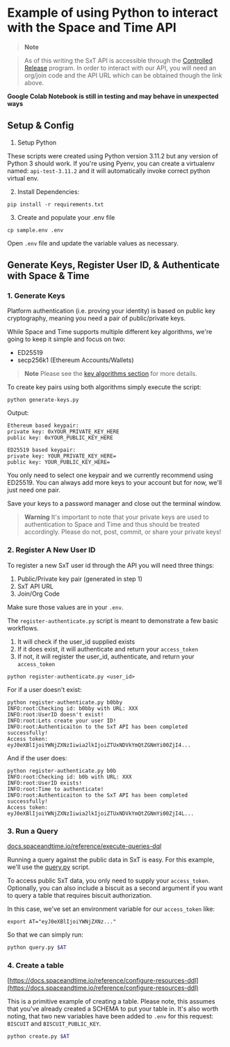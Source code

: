 # Example of using Python to interact with the Space and Time API 

> **Note**

> As of this writing the SxT API is accessible through the [Controlled Release](https://docs.spaceandtime.io/docs/controlled-release) program. In order to interact with our API, you will need an org/join code and the API URL which can be obtained though the link above. 

**Google Colab Notebook is still in testing and may behave in unexpected ways**

## Setup & Config
1. Setup Python

These scripts were created using Python version 3.11.2 but any version of Python 3 should work. If you're using Pyenv, you can create a virtualenv named: `api-test-3.11.2` and it will automatically invoke correct python virtual env.  

2. Install Dependencies: 

`pip install -r requirements.txt`

3. Create and populate your .env file

`cp sample.env .env`

Open `.env` file and update the variable values as necessary. 

## Generate Keys, Register User ID, & Authenticate with Space & Time 

### 1. Generate Keys 
Platform authentication (i.e. proving your identity) is based on public key cryptography, meaning you need a pair of public/private keys. 

While Space and Time supports multiple different key algorithms, we're going to keep it simple and focus on two:

- ED25519
- secp256k1 (Ethereum Accounts/Wallets)

> **Note** 
> Please see the [key algorithms section](https://docs.spaceandtime.io/docs/register-and-authenticate#key-algorithms) for more details. 

To create key pairs using both algorithms simply execute the script:

`python generate-keys.py`

Output:

```shell
Ethereum based keypair:
private key: 0xYOUR_PRIVATE_KEY_HERE
public key: 0xYOUR_PUBLIC_KEY_HERE

ED25519 based keypair:
private key: YOUR_PRIVATE_KEY_HERE=
public key: YOUR_PUBLIC_KEY_HERE=
```

You only need to select one keypair and we currently recommend using ED25519. You can always add more keys to your account but for now, we'll just need one pair. 

Save your keys to a password manager and close out the terminal window. 

> **Warning**
> It's important to note that your private keys are used to authentication to Space and Time and thus should be treated accordingly. Please do not, post, commit, or share your private keys! 

### 2. Register A New User ID
To register a new SxT user id through the API you will need three things:
1. Public/Private key pair (generated in step 1) 
2. SxT API URL 
3. Join/Org Code

Make sure those values are in your `.env`. 

The `register-authenticate.py` script is meant to demonstrate a few basic workflows. 

1. It will check if the user_id supplied exists
2. If it does exist, it will authenticate and return your `access_token` 
2. If not, it will register the user_id, authenticate, and return your `access_token`

`python register-authenticate.py <user_id>`

For if a user doesn't exist:

```
python register-authenticate.py b0bby
INFO:root:Checking id: b0bby with URL: XXX
INFO:root:UserID doesn't exist!
INFO:root:Lets create your user ID!
INFO:root:Authenticaiton to the SxT API has been completed successfully!
Access token: eyJ0eXBlIjoiYWNjZXNzIiwia2lkIjoiZTUxNDVkYmQtZGNmYi00ZjI4...
```

And if the user does:

```
python register-authenticate.py b0b
INFO:root:Checking id: b0b with URL: XXX
INFO:root:UserID exists!
INFO:root:Time to authenticate!
INFO:root:Authenticaiton to the SxT API has been completed successfully!
Access token: eyJ0eXBlIjoiYWNjZXNzIiwia2lkIjoiZTUxNDVkYmQtZGNmYi00ZjI4L...
```
### 3. Run a Query

[docs.spaceandtime.io/reference/execute-queries-dql](https://docs.spaceandtime.io/reference/execute-queries-dql)

Running a query against the public data in SxT is easy. For this example, we'll use the [query.py](./query.py) script. 

To access public SxT data, you only need to supply your `access_token`.  Optionally, you can also include a biscuit as a second argument if you want to query a table that requires biscuit authorization. 

In this case, we've set an environment variable for our `access_token` like:

`export AT="eyJ0eXBlIjoiYWNjZXNz..."`

So that we can simply run: 

```bash 
python query.py $AT
```

### 4. Create a table 

[https://docs.spaceandtime.io/reference/configure-resources-ddl](https://docs.spaceandtime.io/reference/configure-resources-ddl)

This is a primitive example of creating a table. Please note, this assumes that you've already created a SCHEMA to put your table in. It's also worth noting, that two new variables have been added to `.env` for this request: `BISCUIT` and `BISCUIT_PUBLIC_KEY`. 

```bash
python create.py $AT
```
